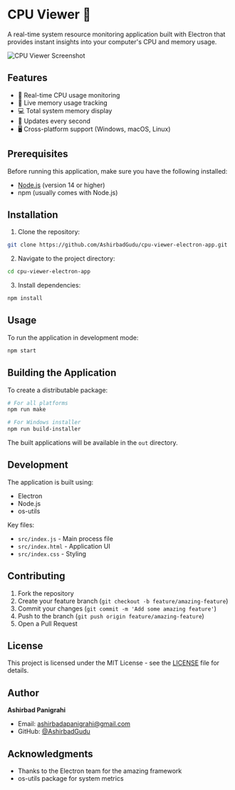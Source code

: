 # CPU Viewer 💖

A real-time system resource monitoring application built with Electron that provides instant insights into your computer's CPU and memory usage.

![CPU Viewer Screenshot](./screenshot.png)

## Features

- 🔄 Real-time CPU usage monitoring
- 💾 Live memory usage tracking
- 💻 Total system memory display
- 🚀 Updates every second
- 🖥️ Cross-platform support (Windows, macOS, Linux)

## Prerequisites

Before running this application, make sure you have the following installed:

- [Node.js](https://nodejs.org/) (version 14 or higher)
- npm (usually comes with Node.js)

## Installation

1. Clone the repository:

```bash
git clone https://github.com/AshirbadGudu/cpu-viewer-electron-app.git
```

2. Navigate to the project directory:

```bash
cd cpu-viewer-electron-app
```

3. Install dependencies:

```bash
npm install
```

## Usage

To run the application in development mode:

```bash
npm start
```

## Building the Application

To create a distributable package:

```bash
# For all platforms
npm run make

# For Windows installer
npm run build-installer
```

The built applications will be available in the `out` directory.

## Development

The application is built using:

- Electron
- Node.js
- os-utils

Key files:

- `src/index.js` - Main process file
- `src/index.html` - Application UI
- `src/index.css` - Styling

## Contributing

1. Fork the repository
2. Create your feature branch (`git checkout -b feature/amazing-feature`)
3. Commit your changes (`git commit -m 'Add some amazing feature'`)
4. Push to the branch (`git push origin feature/amazing-feature`)
5. Open a Pull Request

## License

This project is licensed under the MIT License - see the [LICENSE](LICENSE) file for details.

## Author

**Ashirbad Panigrahi**

- Email: ashirbadapanigrahi@gmail.com
- GitHub: [@AshirbadGudu](https://github.com/AshirbadGudu)

## Acknowledgments

- Thanks to the Electron team for the amazing framework
- os-utils package for system metrics
